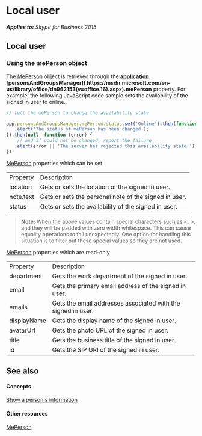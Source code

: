 
# Local user


 _**Applies to:** Skype for Business 2015_

## Local user


### Using the mePerson object

The [MePerson]( https://msdn.microsoft.com/en-us/library/office/dn962127(v=office.16).aspx) object is retrieved through the **[application]( https://msdn.microsoft.com/en-us/library/office/dn962124(v=office.16).aspx).[personsAndGroupsManager]( https://msdn.microsoft.com/en-us/library/office/dn962153(v=office.16).aspx).mePerson** property. For example, the following JavaScript code sample sets the availability of the signed in user to online.


```js
// tell the mePerson to change the availability state

app.personsAndGroupsManager.mePerson.status.set('Online').then(function () {
    alert('The status of mePerson has been changed');
}).then(null, function (error) {
    // and if could not be changed, report the failure
    alert(error || 'The server has rejected this availability state.');
});

```

[MePerson]( https://msdn.microsoft.com/en-us/library/office/dn962127(v=office.16).aspx) properties which can be set


|||
|:-----|:-----|
|Property|Description|
|location|Gets or sets the location of the signed in user.|
|note.text|Gets or sets the personal note of the signed in user.|
|status|Gets or sets the availability of the signed in user.|
>**Note:** When the above values contain special characters such as <, >, and they will be padded with zero width whitespace. This can cause equality operations to fail unexpectedly. One option for handling this situation is to filter out these special values so they are not used.

[MePerson]( https://msdn.microsoft.com/en-us/library/office/dn962127(v=office.16).aspx) properties which are read-only


|||
|:-----|:-----|
|Property|Description|
|department|Gets the work department of the signed in user.|
|email|Gets the primary email address of the signed in user.|
|emails|Gets the email addresses associated with the signed in user.|
|displayName|Gets the display name of the signed in user.|
|avatarUrl|Gets the photo URL of the signed in user.|
|title|Gets the business title of the signed in user.|
|id|Gets the SIP URI of the signed in user.|

## See also


#### Concepts



[Show a person's information](ShowPersonInfo.md)
#### Other resources


[MePerson]( https://msdn.microsoft.com/en-us/library/office/dn962127(v=office.16).aspx)
